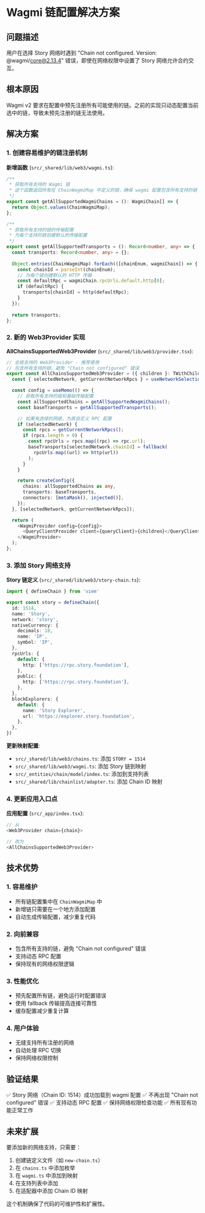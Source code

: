 # Wagmi 链配置解决方案

## 问题描述
用户在选择 Story 网络时遇到 "Chain not configured. Version: @wagmi/core@2.13.4" 错误，即使在网络权限中设置了 Story 网络允许合约交互。

## 根本原因
Wagmi v2 要求在配置中预先注册所有可能使用的链。之前的实现只动态配置当前选中的链，导致未预先注册的链无法使用。

## 解决方案

### 1. 创建容易维护的链注册机制

**新增函数** (`src/_shared/lib/web3/wagmi.ts`):
```typescript
/**
 * 获取所有支持的 Wagmi 链
 * 这个函数返回所有在 ChainWagmiMap 中定义的链，确保 wagmi 配置包含所有支持的链
 */
export const getAllSupportedWagmiChains = (): WagmiChain[] => {
  return Object.values(ChainWagmiMap);
};

/**
 * 获取所有支持的链的传输配置
 * 为每个支持的链创建默认的传输配置
 */
export const getAllSupportedTransports = (): Record<number, any> => {
  const transports: Record<number, any> = {};
  
  Object.entries(ChainWagmiMap).forEach(([chainEnum, wagmiChain]) => {
    const chainId = parseInt(chainEnum);
    // 为每个链创建默认的 HTTP 传输
    const defaultRpc = wagmiChain.rpcUrls.default.http[0];
    if (defaultRpc) {
      transports[chainId] = http(defaultRpc);
    }
  });
  
  return transports;
};
```

### 2. 新的 Web3Provider 实现

**AllChainsSupportedWeb3Provider** (`src/_shared/lib/web3/provider.tsx`):
```typescript
// 全链支持的 Web3Provider - 推荐使用
// 包含所有支持的链，避免 "Chain not configured" 错误
export const AllChainsSupportedWeb3Provider = ({ children }: TWithChildren) => {
  const { selectedNetwork, getCurrentNetworkRpcs } = useNetworkSelection();

  const config = useMemo(() => {
    // 获取所有支持的链和基础传输配置
    const allSupportedChains = getAllSupportedWagmiChains();
    const baseTransports = getAllSupportedTransports();

    // 如果有选择的网络，为其自定义 RPC 配置
    if (selectedNetwork) {
      const rpcs = getCurrentNetworkRpcs();
      if (rpcs.length > 0) {
        const rpcUrls = rpcs.map((rpc) => rpc.url);
        baseTransports[selectedNetwork.chainId] = fallback(
          rpcUrls.map((url) => http(url))
        );
      }
    }

    return createConfig({
      chains: allSupportedChains as any,
      transports: baseTransports,
      connectors: [metaMask(), injected()],
    });
  }, [selectedNetwork, getCurrentNetworkRpcs]);

  return (
    <WagmiProvider config={config}>
      <QueryClientProvider client={queryClient}>{children}</QueryClientProvider>
    </WagmiProvider>
  );
};
```

### 3. 添加 Story 网络支持

**Story 链定义** (`src/_shared/lib/web3/story-chain.ts`):
```typescript
import { defineChain } from 'viem'

export const story = defineChain({
  id: 1514,
  name: 'Story',
  network: 'story',
  nativeCurrency: {
    decimals: 18,
    name: 'IP',
    symbol: 'IP',
  },
  rpcUrls: {
    default: {
      http: ['https://rpc.story.foundation'],
    },
    public: {
      http: ['https://rpc.story.foundation'],
    },
  },
  blockExplorers: {
    default: {
      name: 'Story Explorer',
      url: 'https://explorer.story.foundation',
    },
  },
})
```

**更新映射配置**:
- `src/_shared/lib/web3/chains.ts`: 添加 `STORY = 1514`
- `src/_shared/lib/web3/wagmi.ts`: 添加 Story 链到映射
- `src/_entities/chain/model/index.ts`: 添加到支持列表
- `src/_shared/lib/chainlist/adapter.ts`: 添加 Chain ID 映射

### 4. 更新应用入口点

**应用配置** (`src/_app/index.tsx`):
```typescript
// 从
<Web3Provider chain={chain}>

// 改为
<AllChainsSupportedWeb3Provider>
```

## 技术优势

### 1. **容易维护**
- 所有链配置集中在 `ChainWagmiMap` 中
- 新增链只需要在一个地方添加配置
- 自动生成传输配置，减少重复代码

### 2. **向前兼容**
- 包含所有支持的链，避免 "Chain not configured" 错误
- 支持动态 RPC 配置
- 保持现有的网络权限逻辑

### 3. **性能优化**
- 预先配置所有链，避免运行时配置错误
- 使用 fallback 传输提高连接可靠性
- 缓存配置减少重复计算

### 4. **用户体验**
- 无缝支持所有注册的网络
- 自动处理 RPC 切换
- 保持网络权限控制

## 验证结果

✅ Story 网络（Chain ID: 1514）成功加载到 wagmi 配置
✅ 不再出现 "Chain not configured" 错误
✅ 支持动态 RPC 配置
✅ 保持网络权限检查功能
✅ 所有现有功能正常工作

## 未来扩展

要添加新的网络支持，只需要：
1. 创建链定义文件（如 `new-chain.ts`）
2. 在 `chains.ts` 中添加枚举
3. 在 `wagmi.ts` 中添加到映射
4. 在支持列表中添加
5. 在适配器中添加 Chain ID 映射

这个机制确保了代码的可维护性和扩展性。
